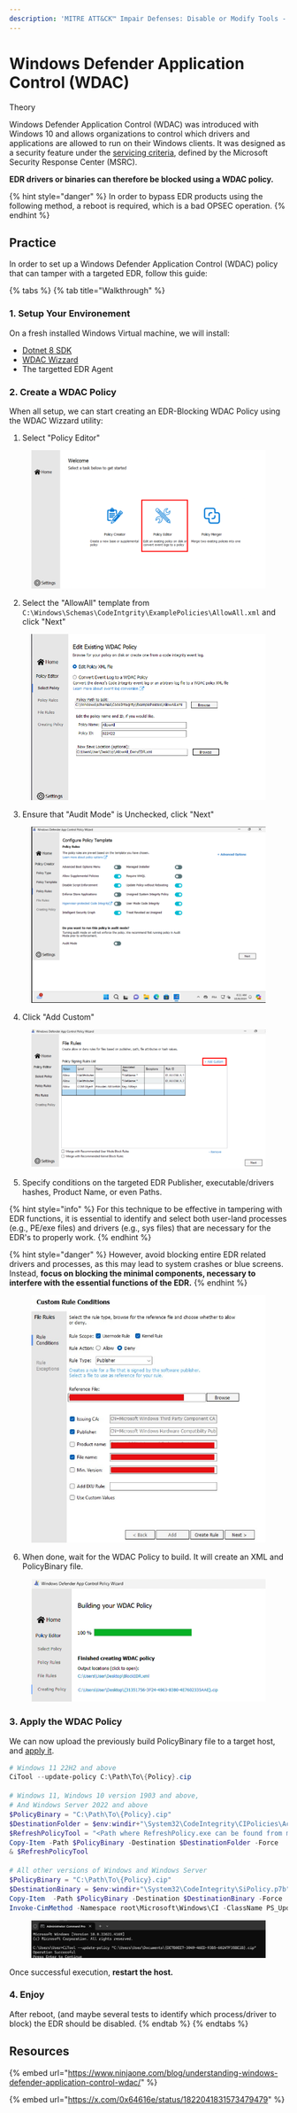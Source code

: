 ```yaml
---
description: 'MITRE ATT&CK™ Impair Defenses: Disable or Modify Tools - Technique T1562.001'
---
```


# Windows Defender Application Control (WDAC)

Theory

Windows Defender Application Control (WDAC) was introduced with Windows 10 and allows organizations to control which drivers and applications are allowed to run on their Windows clients. It was designed as a security feature under the [servicing criteria](https://www.microsoft.com/msrc/windows-security-servicing-criteria), defined by the Microsoft Security Response Center (MSRC).

**EDR drivers or binaries can therefore be blocked using a WDAC policy.**

{% hint style="danger" %}
In order to bypass EDR products using the following method, a reboot is required, which is a bad OPSEC operation.
{% endhint %}

## Practice

In order to set up a Windows Defender Application Control (WDAC) policy that can tamper with a targeted EDR, follow this guide:

{% tabs %}
{% tab title="Walkthrough" %}
### 1. Setup Your Environement

On a fresh installed Windows Virtual machine, we will install:

* [Dotnet 8 SDK](https://dotnet.microsoft.com/en-us/download/dotnet/thank-you/sdk-8.0.403-windows-x64-installer)
* [WDAC Wizzard](https://webapp-wdac-wizard.azurewebsites.net/)
* The targetted EDR Agent

### 2. Create a WDAC Policy

When all setup, we can start creating an EDR-Blocking WDAC Policy using the WDAC Wizzard utility:

1. Select "Policy Editor"

<figure><img src="../../../.gitbook/assets/image-20241009110409414.png" alt=""><figcaption></figcaption></figure>

2. Select the "AllowAll" template from `C:\Windows\Schemas\CodeIntgrity\ExamplePolicies\AllowAll.xml` and click "Next"

<figure><img src="../../../.gitbook/assets/image-20241009110346223.png" alt=""><figcaption></figcaption></figure>

3. Ensure that "Audit Mode" is Unchecked, click "Next"

<figure><img src="../../../.gitbook/assets/image-20241008151153062.png" alt=""><figcaption></figcaption></figure>

4. Click "Add Custom"

<figure><img src="../../../.gitbook/assets/image-20241009111120016.png" alt=""><figcaption></figcaption></figure>

5. Specify conditions on the targeted EDR Publisher, executable/drivers hashes, Product Name, or even Paths.

{% hint style="info" %}
For this technique to be effective in tampering with EDR functions, it is essential to identify and select both user-land processes (e.g., PE/exe files) and drivers (e.g., sys files) that are necessary for the EDR's to properly work.
{% endhint %}

{% hint style="danger" %}
However, avoid blocking entire EDR related drivers and processes, as this may lead to system crashes or blue screens. \
Instead, **focus on blocking the minimal components, necessary to interfere with the essential functions of the EDR.**
{% endhint %}

<figure><img src="../../../.gitbook/assets/image-20241008161041864.jpg" alt=""><figcaption></figcaption></figure>

6. When done, wait for the WDAC Policy to build. It will create an XML and PolicyBinary file.

<figure><img src="../../../.gitbook/assets/image (2).png" alt=""><figcaption></figcaption></figure>

### 3. Apply the WDAC Policy

We can now upload the previously build PolicyBinary file to a target host, and [apply it](https://learn.microsoft.com/en-us/windows/security/application-security/application-control/app-control-for-business/deployment/appcontrol-deployment-guide).

```powershell
# Windows 11 22H2 and above
CiTool --update-policy C:\Path\To\{Policy}.cip

# Windows 11, Windows 10 version 1903 and above, 
# And Windows Server 2022 and above
$PolicyBinary = "C:\Path\To\{Policy}.cip"
$DestinationFolder = $env:windir+"\System32\CodeIntegrity\CIPolicies\Active\"
$RefreshPolicyTool = "<Path where RefreshPolicy.exe can be found from managed endpoints>"
Copy-Item -Path $PolicyBinary -Destination $DestinationFolder -Force
& $RefreshPolicyTool

# All other versions of Windows and Windows Server
$PolicyBinary = "C:\Path\To\{Policy}.cip"
$DestinationBinary = $env:windir+"\System32\CodeIntegrity\SiPolicy.p7b"
Copy-Item  -Path $PolicyBinary -Destination $DestinationBinary -Force
Invoke-CimMethod -Namespace root\Microsoft\Windows\CI -ClassName PS_UpdateAndCompareCIPolicy -MethodName Update -Arguments @{FilePath = $DestinationBinary}
```

<figure><img src="../../../.gitbook/assets/image-20241008161514514.png" alt=""><figcaption></figcaption></figure>

Once successful execution, **restart the host.**

### 4. Enjoy

After reboot, (and maybe several tests to identify which process/driver to block) the EDR should be disabled.
{% endtab %}
{% endtabs %}

## Resources

{% embed url="https://www.ninjaone.com/blog/understanding-windows-defender-application-control-wdac/" %}

{% embed url="https://x.com/0x64616e/status/1822041831573479479" %}
